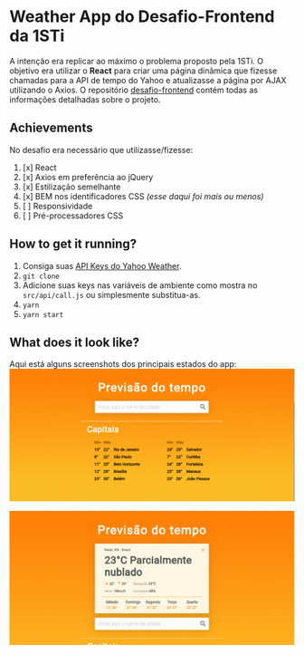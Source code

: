 # Weather App do Desafio-Frontend da 1STi

A intenção era replicar ao máximo o problema proposto pela 1STi. O objetivo era utilizar o **React** para criar uma página dinâmica que fizesse chamadas para a API de tempo do Yahoo e atualizasse a página por AJAX utilizando o Axios. O repositório [desafio-frontend](https://github.com/1STi/desafio-frontend/) contém todas as informações detalhadas sobre o projeto.

## Achievements

No desafio era necessário que utilizasse/fizesse:

1.  [x] React
2.  [x] Axios em preferência ao jQuery
3.  [x] Estilização semelhante
4.  [x] BEM nos identificadores CSS _(esse daqui foi mais ou menos)_
5.  [ ] Responsividade
6.  [ ] Pré-processadores CSS

## How to get it running?

1.  Consiga suas [API Keys do Yahoo Weather](https://developer.yahoo.com/weather/).
2.  `git clone`
3.  Adicione suas keys nas variáveis de ambiente como mostra no `src/api/call.js` ou simplesmente substitua-as.
4.  `yarn`
5.  `yarn start`

## What does it look like?

Aqui está alguns screenshots dos principais estados do app:
![Tela sem o box](https://raw.githubusercontent.com/JoaoVSouto/weather-app/master/screenshots/screen1.png)

![Tela com o box](https://raw.githubusercontent.com/JoaoVSouto/weather-app/master/screenshots/screen2.png)
